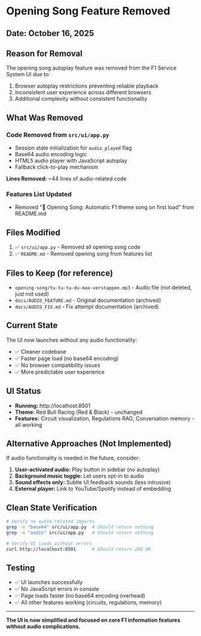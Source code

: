 # Opening Song Feature Removed

## Date: October 16, 2025

## Reason for Removal
The opening song autoplay feature was removed from the F1 Service System UI due to:
1. Browser autoplay restrictions preventing reliable playback
2. Inconsistent user experience across different browsers
3. Additional complexity without consistent functionality

## What Was Removed

### Code Removed from `src/ui/app.py`
- Session state initialization for `audio_played` flag
- Base64 audio encoding logic
- HTML5 audio player with JavaScript autoplay
- Fallback click-to-play mechanism

**Lines Removed:** ~44 lines of audio-related code

### Features List Updated
- Removed "🎵 Opening Song: Automatic F1 theme song on first load" from README.md

## Files Modified
1. ✅ `src/ui/app.py` - Removed all opening song code
2. ✅ `README.md` - Removed opening song from features list

## Files to Keep (for reference)
- `opening-song/tu-tu-tu-du-max-verstappen.mp3` - Audio file (not deleted, just not used)
- `docs/AUDIO_FEATURE.md` - Original documentation (archived)
- `docs/AUDIO_FIX.md` - Fix attempt documentation (archived)

## Current State
The UI now launches without any audio functionality:
- ✅ Cleaner codebase
- ✅ Faster page load (no base64 encoding)
- ✅ No browser compatibility issues
- ✅ More predictable user experience

## UI Status
- **Running:** http://localhost:8501
- **Theme:** Red Bull Racing (Red & Black) - unchanged
- **Features:** Circuit visualization, Regulations RAG, Conversation memory - all working

## Alternative Approaches (Not Implemented)
If audio functionality is needed in the future, consider:
1. **User-activated audio:** Play button in sidebar (no autoplay)
2. **Background music toggle:** Let users opt-in to audio
3. **Sound effects only:** Subtle UI feedback sounds (less intrusive)
4. **External player:** Link to YouTube/Spotify instead of embedding

## Clean State Verification
```bash
# Verify no audio-related imports
grep -n "base64" src/ui/app.py  # Should return nothing
grep -n "audio" src/ui/app.py   # Should return nothing

# Verify UI loads without errors
curl http://localhost:8501      # Should return 200 OK
```

## Testing
- ✅ UI launches successfully
- ✅ No JavaScript errors in console
- ✅ Page loads faster (no base64 encoding overhead)
- ✅ All other features working (circuits, regulations, memory)

---

**The UI is now simplified and focused on core F1 information features without audio complications.**
